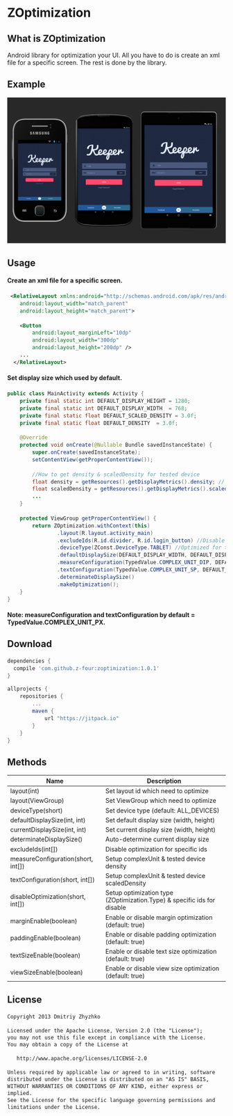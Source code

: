 ZOptimization
============

What is ZOptimization
--------

Android library for optimization your UI. 
All you have to do is create an xml file for a specific screen. 
The rest is done by the library.

Example
--------

![optimization](/images/image.png)

Usage
--------

#### Create an xml file for a specific screen.

```xml
 <RelativeLayout xmlns:android="http://schemas.android.com/apk/res/android"
    android:layout_width="match_parent"
    android:layout_height="match_parent">
    
    <Button
        android:layout_marginLeft="10dp"
        android:layout_width="300dp"
        android:layout_height="200dp" />
    ...
  </RelativeLayout>
```

#### Set display size which used by default.

```java
public class MainActivity extends Activity {
    private final static int DEFAULT_DISPLAY_HEIGHT = 1280;
    private final static int DEFAULT_DISPLAY_WIDTH  = 768;
    private final static float DEFAULT_SCALED_DENSITY = 3.0f;
    private final static float DEFAULT_DENSITY  = 3.0f;
    
    @Override
    protected void onCreate(@Nullable Bundle savedInstanceState) {
        super.onCreate(savedInstanceState);
        setContentView(getProperContentView());
        
        //How to get density & scaledDensity for tested device
        float density = getResources().getDisplayMetrics().density; // = DEFAULT_DENSITY
        float scaledDensity = getResources().getDisplayMetrics().scaledDensity; // = DEFAULT_SCALED_DENSITY
        ...
    }

    protected ViewGroup getProperContentView() {
        return ZOptimization.withContext(this)
                .layout(R.layout.activity_main)
                .excludeIds(R.id.divider, R.id.login_button) //Disable optimization for specific ids.
                .deviceType(ZConst.DeviceType.TABLET) //Optimized for tablets only.
                .defaultDisplaySize(DEFAULT_DISPLAY_WIDTH, DEFAULT_DISPLAY_HEIGHT) //Tested device display width & height
                .measureConfiguration(TypedValue.COMPLEX_UNIT_DIP, DEFAULT_DENSITY) //Setup dp optimization.
                .textConfiguration(TypedValue.COMPLEX_UNIT_SP, DEFAULT_SCALED_DENSITY) //Setup sp optimization.
                .determinateDisplaySize()
                .makeOptimization();
    }
}
```
#### Note: measureConfiguration and textConfiguration by default = TypedValue.COMPLEX_UNIT_PX.

Download
--------

```groovy
dependencies {
  compile 'com.github.z-four:zoptimization:1.0.1'
}
```

```groovy
allprojects {
    repositories {
        ...
        maven {
            url "https://jitpack.io"
        }
    }
}
```

Methods
--------

| Name | Description |
|-------|------------|
|layout(int)| Set layout id which need to optimize|
|layout(ViewGroup)| Set ViewGroup which need to optimize|
|deviceType(short)| Set device type (default: ALL_DEVICES)|
|defaultDisplaySize(int, int)| Set default display size (width, height)|
|currentDisplaySize(int, int)| Set current display size (width, height)|
|determinateDisplaySize()| Auto-determine current display size|
|excludeIds(int[])| Disable optimization for specific ids|
|measureConfiguration(short, int[])| Setup complexUnit & tested device density|
|textConfiguration(short, int[])| Setup complexUnit & tested device scaledDensity|
|disableOptimization(short, int[])| Setup optimization type (ZOptimization.Type) & specific ids for disable|
|marginEnable(boolean)| Enable or disable margin optimization (default: true)|
|paddingEnable(boolean)| Enable or disable padding optimization (default: true)|
|textSizeEnable(boolean)| Enable or disable text size optimization (default: true)|
|viewSizeEnable(boolean)| Enable or disable view size optimization (default: true)|

License
-------

    Copyright 2013 Dmitriy Zhyzhko

    Licensed under the Apache License, Version 2.0 (the "License");
    you may not use this file except in compliance with the License.
    You may obtain a copy of the License at

       http://www.apache.org/licenses/LICENSE-2.0

    Unless required by applicable law or agreed to in writing, software
    distributed under the License is distributed on an "AS IS" BASIS,
    WITHOUT WARRANTIES OR CONDITIONS OF ANY KIND, either express or implied.
    See the License for the specific language governing permissions and
    limitations under the License.
